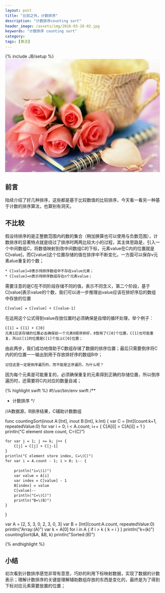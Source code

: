 ```yaml
---
layout: post
title: "比较之外，计数排序"
description: "计数排序counting sort"
header_image: /assets/img/2016-03-28-02.jpg
keywords: "计数排序 counting sort"
category: 
tags: [算法]
---
```

{% include JB/setup %}
![img](/assets/img/2016-03-28-02.jpg)

## 前言
陆续介绍了好几种排序，这些都是基于比较数值的比较排序，今天看一看另一种基于计数的排序算法，也算别有洞天。

## 不比较
假设待排序的是正整数范围内的数的集合（稍加换算也可以使用与负数范围），计数排序的显著特点就是绕过了排序时两两比较大小的过程，其主体思路是，引入一个中间数组C，将数值映射到改中间数组C的下标，元素value在C内的位置就是C[value]，而C[value]这个位置存储的值在排序中不断变化，一方面可以保存v元素alue重复的个数；

	* C[value]=0表示待排序数组中不存在value元素；
	* C[value]=n表示待排序数组存在n个元素value；
需要注意的是C在不同阶段存储不同的值，表示不同含义，第二个阶段，基于C[value]表示value的个数，我们可以进一步推理出value应该在排好序后的数组中存放的位置

	C[value] = C[value] + C[value-1]
在运用这个公式得到value存放位置时必须确保是自增的循环处理，举个例子：

	C[1] = C[1] + C[0]
	元素1应该存储的位置必去确保前一个元素0顺序排好，0暂用了C[0]个位置，C[1]也可能重复，所以C[1]的位置是C[1]个加上C[0]位置；

由此两步，我们成功地借助于C数组存储了数据的排序位置；最后只需要倒序将C内的的位置一一输出到用于存放排好序的数组B中；


	记住这里一定是倒序遍历的，而不能是正序遍历，为什么呢？

因为每个元素是可能重复的，必须确保重复的元素得到正确的存储位置，所以倒序遍历时，还需要将C内对应的数量自减；

{% highlight swift %}
#!/usr/bin/env swift
/**
* 计数排序
*/

//A数据源，B排序结果，C辅助计数数组

func countingSort(inout A:[Int], inout B:[Int], k:Int) {
    var C = [Int](count:k+1, repeatedValue:0)
    for var i = 0; i < A.count; i++ {
        C[A[i]] = C[A[i]] + 1
    }
    println("C element store count, C=\(C)")

    for var j = 1; j <= k; j++ {
        C[j] = C[j] + C[j-1]
    }
    println("C element store index, C=\(C)")
    for var i = A.count - 1; i > 0; i-- {
       
        println("i=\(i)")
        var value = A[i]
        var index = C[value] - 1
        B[index] = value
        C[value]--
        println("C=\(C)")
        println("B=\(B)")
    }
}

var A = [2, 5, 3, 0, 2, 3, 0, 3]
var B = [Int](count:A.count, repeatedValue:0)
println("Array:\(A)")
var k = A[0]
for i in A {
    if i > k {
        k = i
    }
}
println("k=\(k)")
countingSort(&A, &B, k)
println("Sorted:\(B)")

{% endhighlight %}

## 小结
初次看到计数排序感觉非常有意思，巧妙的利用下标映射数据，实现了数据的计数表示；理解计数排序的关键是理解辅助数组存放的东西是变化的，最终是为了得到下标对应元素需要放置的位置；


